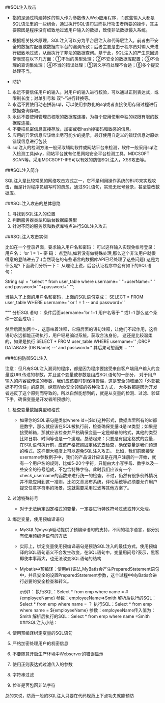 ##SQL注入攻击
- 指的是通过构建特殊的输入作为参数传入Web应用程序，而这些输入大都是SQL语法里的一些组合，通过执行SQL语句进而执行攻击者所要的操作，其主要原因是程序没有细致地过滤用户输入的数据，致使非法数据侵入系统。

- 根据相关技术原理，SQL注入可以分为平台层注入和代码层注入。前者由不安全的数据库配置或数据库平台的漏洞所致；后者主要是由于程序员对输入未进行细致地过滤，从而执行了非法的数据查询。基于此，SQL注入的产生原因通常表现在以下几方面：①不当的类型处理；②不安全的数据库配置；③不合理的查询集处理；④不当的错误处理；⑤转义字符处理不合适；⑥多个提交处理不当。 

- 防护
1. 永远不要信任用户的输入。对用户的输入进行校验，可以通过正则表达式，或限制长度；对单引号和
双"-"进行转换等。
2. 永远不要使用动态拼装sql，可以使用参数化的sql或者直接使用存储过程进行数据查询存取。
3. 永远不要使用管理员权限的数据库连接，为每个应用使用单独的权限有限的数据库连接。
4. 不要把机密信息直接存放，加密或者hash掉密码和敏感的信息。
5. 应用的异常信息应该给出尽可能少的提示，最好使用自定义的错误信息对原始错误信息进行包装
6. sql注入的检测方法一般采取辅助软件或网站平台来检测，软件一般采用sql注入检测工具jsky，网站平台就有亿思网站安全平台检测工具。MDCSOFT SCAN等。采用MDCSOFT-IPS可以有效的防御SQL注入，XSS攻击等。

###SQL注入简介

SQL注入是比较常见的网络攻击方式之一，它不是利用操作系统的BUG来实现攻击，而是针对程序员编写时的疏忽，通过SQL语句，实现无账号登录，甚至篡改数据库。

###SQL注入攻击的总体思路

1. 寻找到SQL注入的位置
2. 判断服务器类型和后台数据库类型
3. 针对不同的服务器和数据库特点进行SQL注入攻击

###SQL注入攻击实例

比如在一个登录界面，要求输入用户名和密码：
可以这样输入实现免帐号登录：
用户名： ‘or 1 = 1 –
密 码：
点登陆,如若没有做特殊处理,那么这个非法用户就很得意的登陆进去了.(当然现在的有些语言的数据库API已经处理了这些问题)
这是为什么呢? 下面我们分析一下：
从理论上说，后台认证程序中会有如下的SQL语句：

String sql = "select * from user_table where username=
' "+userName+" ' and password=' "+password+" '";

当输入了上面的用户名和密码，上面的SQL语句变成：
SELECT * FROM user_table WHERE username=
'’or 1 = 1 -- and password='’

"""
分析SQL语句：
条件后面username=”or 1=1 用户名等于 ” 或1=1 那么这个条件一定会成功；

然后后面加两个-，这意味着注释，它将后面的语句注释，让他们不起作用，这样语句永远都能正确执行，用户轻易骗过系统，获取合法身份。
这还是比较温柔的，如果是执行
SELECT * FROM user_table WHERE
username='' ;DROP DATABASE (DB Name) --' and password=''
其后果可想而知…
"""

###如何防御SQL注入

注意：但凡有SQL注入漏洞的程序，都是因为程序要接受来自客户端用户输入的变量或URL传递的参数，并且这个变量或参数是组成SQL语句的一部分，
对于用户输入的内容或传递的参数，我们应该要时刻保持警惕，这是安全领域里的「外部数据不可信任」的原则，纵观Web安全领域的各种攻击方式，
大多数都是因为开发者违反了这个原则而导致的，所以自然能想到的，就是从变量的检测、过滤、验证下手，确保变量是开发者所预想的。

1. 检查变量数据类型和格式

    - 如果你的SQL语句是类似where id={$id}这种形式，数据库里所有的id都是数字，那么就应该在SQL被执行前，检查确保变量id是int类型；如果是接受邮箱，那就应该检查并严格确保变量一定是邮箱的格式，其他的类型比如日期、时间等也是一个道理。总结起来：只要是有固定格式的变量，在SQL语句执行前，应该严格按照固定格式去检查，确保变量是我们预想的格式，这样很大程度上可以避免SQL注入攻击。
比如，我们前面接受username参数例子中，我们的产品设计应该是在用户注册的一开始，就有一个用户名的规则，比如5-20个字符，只能由大小写字母、数字以及一些安全的符号组成，不包含特殊字符。此时我们应该有一个check_username的函数来进行统一的检查。不过，仍然有很多例外情况并不能应用到这一准则，比如文章发布系统，评论系统等必须要允许用户提交任意字符串的场景，这就需要采用过滤等其他方案了。

2. 过滤特殊符号

    - 对于无法确定固定格式的变量，一定要进行特殊符号过滤或转义处理。

3. 绑定变量，使用预编译语句

    - MySQL的mysqli驱动提供了预编译语句的支持，不同的程序语言，都分别有使用预编译语句的方法

    - 实际上，绑定变量使用预编译语句是预防SQL注入的最佳方式，使用预编译的SQL语句语义不会发生改变，在SQL语句中，变量用问号?表示，黑客即使本事再大，也无法改变SQL语句的结构

    - Mybatis中预编译：使用#{}语法,MyBatis会产生PreparedStatement语句中，并且安全的设置PreparedStatement参数，这个过程中MyBatis会进行必要的安全检查和转义。
      
      示例1：
      执行SQL：Select * from emp where name = #{employeeName}
      参数：employeeName=>Smith
      解析后执行的SQL：Select * from emp where name = ？
      执行SQL：Select * from emp where name = ${employeeName}
      参数：employeeName传入值为：Smith
      解析后执行的SQL：Select * from emp where name =Smith
###SQL注入小结：

1. 使用预编译绑定变量的SQL语句
2. 严格加密处理用户的机密信息
3. 不要随意开启生产环境中Webserver的错误显示
4. 使用正则表达式过滤传入的参数
5. 字符串过滤
6. 检查是否包函非法字符

总的来说，防范一般的SQL注入只要在代码规范上下点功夫就能预防
